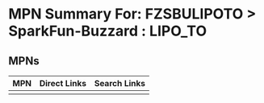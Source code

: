 



# MPN Summary For: FZSBULIPOTO > SparkFun-Buzzard : LIPO_TO

## MPNs
  

|MPN|Direct Links|Search Links|
| :--- | :--- | :--- |
||||
